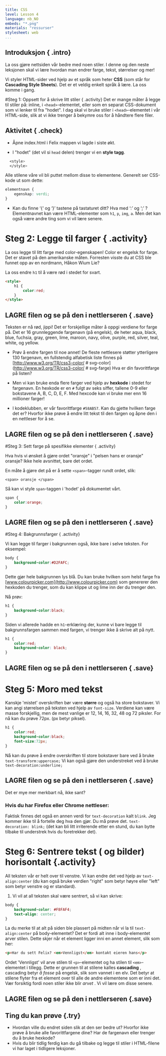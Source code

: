 ```yaml
---
title: CSS
level: Lesson 4
language: nb_NO
embeds: "*.png"
materials: "ressurser"
stylesheet: web
...
```


## Introduksjon { .intro}
La oss gjøre nettsiden vår bedre med noen stiler.
I denne og den neste leksjonen skal vi lære hvordan man endrer farge, tekst, størrelser og mer!

Vi styler HTML-sider ved hjelp av et språk som heter __CSS__ (som står for __Cascading Style Sheets__). Det er et veldig enkelt språk å lære. La oss komme i gang.

#Steg 1: Oppsett for å skrive litt stiler { .activity}
Det er mange måter å legge til stiler på: inline, i `<head>`-elementet, eller som en separat CSS-dokument som vi lenker til fra "hodet". I dag skal vi bruke stiler i `<head>`-elementet i vår HTML-side, slik at vi ikke trenger å bekymre oss for å håndtere flere filer.

## Aktivitet { .check}

+ Åpne index.html i Felix mappen vi lagde i siste økt.

+ I "hodet" (det vil si `head` delen) trenger vi en __style tagg__.
```css
  <style>
  </style>
```
Alle stilene våre vil bli puttet mellom disse to elementene. Generelt ser CSS-kode ut som dette:

```css
elementnavn {
	egenskap: verdi;
}
```

+ Kan du finne ‘{‘ og ‘}’ tastene på tastaturet ditt? Hva med ‘:’ og ‘;’ ?
Elementnavnet kan være HTML-elementer som `h1`, `p`, `img`, `a`. Men det kan også være andre ting som vi vil lære senere.

# Steg 2: Legge til farger { .activity}

La oss legge til litt farge med color-egenskapen! Color er engelsk for farge. Det er stavet på den amerikanske måten. Forresten visste du at CSS ble funnet opp av en nordmann, Håkon Wium Lie?

La oss endre `h1` til å være rød i stedet for svart.

```html
<style>
	h1 {
  		color:red;
  	}
</style>
```

## __LAGRE__ filen og se på den i nettlerseren { .save}

Teksten er nå rød, jippi! Det er forskjellige måter å oppgi verdiene for farge på. Det er 16 grunnleggende fargenavn (på engelsk), de heter aqua, black, blue, fuchsia, gray, green, lime, maroon, navy, olive, purple, red, silver, teal, white, og yellow.

+ Prøv å endre fargen til noe annet!
De fleste nettlesere støtter ytterligere 130 fargenavn, en fullstendig alfabetisk liste finnes på
[http://www.w3.org/TR/css3-color/ # svg-color] (http://www.w3.org/TR/css3-color/ # svg-farge) Hva er din favorittfarge på listen?

+ Men vi kan bruke enda flere farger ved hjelp av __hexkode__ i stedet for fargenavn. En hexkode er en `#` fulgt av seks siffer, tallene 0-9 eller bokstavene A, B, C, D, E, F. Med hexcode kan vi bruke mer enn 16 millioner farger!

+ I kodeklubben, er vår favorittfarge `#58AB57`. Kan du gjette hvilken farge det er? Hvorfor ikke prøve å endre litt tekst til den fargen og åpne den i en nettleser for å se.

## __LAGRE__ filen og se på den i nettlerseren { .save}

#Steg 3: Sett farge på spesifikke elementer { .activity}

Hva hvis vi ønsket å gjøre ordet "oransje" i "pelsen hans er oransje" oransje? Ikke hele avsnittet, bare det ordet.

En måte å gjøre det på er å sette `<span>`-tagger rundt ordet, slik:

`<span> oransje </span>`

Så kan vi style `span`-taggen i 'hodet' på dokumentet vårt.

```css
span {
	color:orange;
}
```

## __LAGRE__ filen og se på den i nettlerseren { .save}

#Steg 4: Bakgrunnsfarger { .activity}

Vi kan legge til farger i bakgrunnen også, ikke bare i selve teksten. For eksempel:

```css
body {
	background-color:#D2FAFC;
}
```
Dette gjør hele bakgrunnen lys blå. Du kan bruke hvilken som helst farge fra [www.colourpicker.com](http://www.colourpicker.com) som genererer den hexkoden du trenger, som du kan klippe ut og lime inn der du trenger den.

Nå prøv:

```css
h1 {
	background-color:black;
}
```
Siden vi allerede hadde en `h1`-erklæring der, kunne vi bare legge til bakgrunnsfargen sammen med fargen, vi trenger ikke å skrive alt på nytt.

```css
h1 {
	color:red;
	background-color: black;
}
```

## __LAGRE__ filen og se på den i nettlerseren { .save}

# Steg 5: Moro med tekst
Kanskje 'mistet' overskriften bør være __større__ og også ha store bokstaver. Vi kan angi størrelsen på teksten ved hjelp av `font-size`. Verdiene kan være masse forskjellig, men de mest vanlige er 12, 14, 16, 32, 48 og 72 piksler.
For nå kan du prøve 72px. (px betyr piksel).

```css
h1 {
    color:red;
    background-color:black;
    font-size:72px;
}
```
Nå kan du prøve å endre overskriften til store bokstaver bare ved å bruke `text-transform:uppercase;` Vi kan også gjøre den understreket ved å bruke `text-decoration:underline;`

## __LAGRE__ filen og se på den i nettlerseren { .save}

Det er mye mer merkbart nå, ikke sant?

### Hvis du har Firefox eller Chrome nettleser:
Faktisk finnes det også en annen verdi for `text-decoration` kalt `blink`. Jeg kommer ikke til å fortelle deg hva den gjør. Du må prøve det. `text-decoration: blink;` (det kan bli litt irriterende etter en stund, du kan bytte tilbake til understrek hvis du foretrekker det).

# Steg 6: Sentrere tekst ( og bilder) horisontalt  {.activity}

All teksten vår er helt over til venstre. Vi kan endre det ved hjelp av `text-align:center` (du kan også bruke verdien "right" som betyr høyre eller "left" som betyr venstre og er standard).
1. Vi vil at all teksten skal være sentrert, så vi kan skrive:

```css
body {
    background-color: #F8FAF4;
    text-align: center;
}
```
La du merke til at alt på siden ble plassert på midten når vi la til `text-align:center` på body-elementet? Det er fordi alt inne i body-elementet arver stilen. Dette skjer når et element ligger inni en annet element, slik som her:

```html
<p>Har du sett Felix? <em>Vennligst</em> kontakt eieren hans</p>
```

Ordet 'Vennligst' vil arve stilen til `<p>`-elementet og ha stilen til `<em>`-elementet i tillegg. Dette er grunnen til at stilene kalles __cascading__ , cascading betyr *å fosse* på engelsk, slik som vannet i en elv. Det betyr at stilene flyter fra et element over til alle de andre elementene som er inni det. Vær forsiktig fordi noen stiler ikke blir *arvet* . Vi vil lære om disse senere.

## __LAGRE__ filen og se på den i nettlerseren {.save}

## Ting du kan prøve {.try}
+ Hvordan ville du endret siden slik at den ser bedre ut? Hvorfor ikke prøve å bruke alle favorittfargene dine? Har de fargenavn eller trenger du å bruke hexkode?
+ Hvis du blir tidlig ferdig kan du gå tilbake og legge til stiler i HTML-filene vi har laget i tidligere leksjoner.
